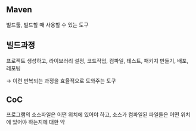 ## Maven

빌드툴, 빌드할 때 사용할 수 있는 도구

## 빌드과정

프로젝트 생성하고, 라이브러리 설정, 코드작업, 컴파일, 테스트, 패키지 만들기, 배포, 레포팅

→ 이런 반복되는 과정을 효율적으로 도와주는 도구

## CoC

프로그램의 소스파일은 어떤 위치에 있어야 하고, 소스가 컴파일된 파일들은 어떤 위치에 있어야 하는지에 대한 약
